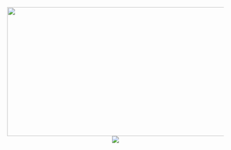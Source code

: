 <div align="center">
  <img height="300" width="600" src="https://user-images.githubusercontent.com/74038190/225813708-98b745f2-7d22-48cf-9150-083f1b00d6c9.gif"  />
  <br>
  <img align="center" src="https://readme-typing-svg.herokuapp.com?color=blue&lines=Привет,+Я+Владимир+FRONTEND+Разработчик">
</div>

